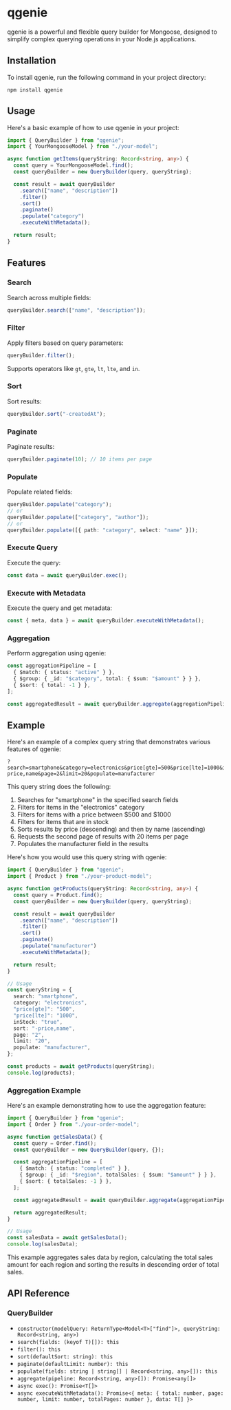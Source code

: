 # qgenie

qgenie is a powerful and flexible query builder for Mongoose, designed to simplify complex querying operations in your Node.js applications.

## Installation

To install qgenie, run the following command in your project directory:

```
npm install qgenie
```

## Usage

Here's a basic example of how to use qgenie in your project:

```typescript
import { QueryBuilder } from "qgenie";
import { YourMongooseModel } from "./your-model";

async function getItems(queryString: Record<string, any>) {
  const query = YourMongooseModel.find();
  const queryBuilder = new QueryBuilder(query, queryString);

  const result = await queryBuilder
    .search(["name", "description"])
    .filter()
    .sort()
    .paginate()
    .populate("category")
    .executeWithMetadata();

  return result;
}
```

## Features

### Search

Search across multiple fields:

```typescript
queryBuilder.search(["name", "description"]);
```

### Filter

Apply filters based on query parameters:

```typescript
queryBuilder.filter();
```

Supports operators like `gt`, `gte`, `lt`, `lte`, and `in`.

### Sort

Sort results:

```typescript
queryBuilder.sort("-createdAt");
```

### Paginate

Paginate results:

```typescript
queryBuilder.paginate(10); // 10 items per page
```

### Populate

Populate related fields:

```typescript
queryBuilder.populate("category");
// or
queryBuilder.populate(["category", "author"]);
// or
queryBuilder.populate([{ path: "category", select: "name" }]);
```

### Execute Query

Execute the query:

```typescript
const data = await queryBuilder.exec();
```

### Execute with Metadata

Execute the query and get metadata:

```typescript
const { meta, data } = await queryBuilder.executeWithMetadata();
```

### Aggregation

Perform aggregation using qgenie:

```typescript
const aggregationPipeline = [
  { $match: { status: "active" } },
  { $group: { _id: "$category", total: { $sum: "$amount" } } },
  { $sort: { total: -1 } },
];

const aggregatedResult = await queryBuilder.aggregate(aggregationPipeline);
```

## Example

Here's an example of a complex query string that demonstrates various features of qgenie:

```
?search=smartphone&category=electronics&price[gte]=500&price[lte]=1000&inStock=true&sort=-price,name&page=2&limit=20&populate=manufacturer
```

This query string does the following:

1. Searches for "smartphone" in the specified search fields
2. Filters for items in the "electronics" category
3. Filters for items with a price between $500 and $1000
4. Filters for items that are in stock
5. Sorts results by price (descending) and then by name (ascending)
6. Requests the second page of results with 20 items per page
7. Populates the manufacturer field in the results

Here's how you would use this query string with qgenie:

```typescript
import { QueryBuilder } from "qgenie";
import { Product } from "./your-product-model";

async function getProducts(queryString: Record<string, any>) {
  const query = Product.find();
  const queryBuilder = new QueryBuilder(query, queryString);

  const result = await queryBuilder
    .search(["name", "description"])
    .filter()
    .sort()
    .paginate()
    .populate("manufacturer")
    .executeWithMetadata();

  return result;
}

// Usage
const queryString = {
  search: "smartphone",
  category: "electronics",
  "price[gte]": "500",
  "price[lte]": "1000",
  inStock: "true",
  sort: "-price,name",
  page: "2",
  limit: "20",
  populate: "manufacturer",
};

const products = await getProducts(queryString);
console.log(products);
```

### Aggregation Example

Here's an example demonstrating how to use the aggregation feature:

```typescript
import { QueryBuilder } from "qgenie";
import { Order } from "./your-order-model";

async function getSalesData() {
  const query = Order.find();
  const queryBuilder = new QueryBuilder(query, {});

  const aggregationPipeline = [
    { $match: { status: "completed" } },
    { $group: { _id: "$region", totalSales: { $sum: "$amount" } } },
    { $sort: { totalSales: -1 } },
  ];

  const aggregatedResult = await queryBuilder.aggregate(aggregationPipeline);

  return aggregatedResult;
}

// Usage
const salesData = await getSalesData();
console.log(salesData);
```

This example aggregates sales data by region, calculating the total sales amount for each region and sorting the results in descending order of total sales.

## API Reference

### QueryBuilder<T>

- `constructor(modelQuery: ReturnType<Model<T>["find"]>, queryString: Record<string, any>)`
- `search(fields: (keyof T)[]): this`
- `filter(): this`
- `sort(defaultSort: string): this`
- `paginate(defaultLimit: number): this`
- `populate(fields: string | string[] | Record<string, any>[]): this`
- `aggregate(pipeline: Record<string, any>[]): Promise<any[]>`
- `async exec(): Promise<T[]>`
- `async executeWithMetadata(): Promise<{ meta: { total: number, page: number, limit: number, totalPages: number }, data: T[] }>`
